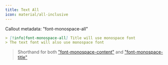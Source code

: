 ```yaml
---
title: Text All
icon: material/all-inclusive
---
```


Callout metadata: "font-monospace-all"

```md
> [!info|font-monospace-all] Title will use monospace font
> The text font will also use monospace font
```

> Shorthand for both ["font-monospace-content"](../content-styling/page-17.md)
> and ["font-monospace-title"](../title-styling/page-33.md)

